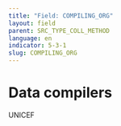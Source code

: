```yaml
---
title: "Field: COMPILING_ORG"
layout: field
parent: SRC_TYPE_COLL_METHOD
language: en
indicator: 5-3-1
slug: COMPILING_ORG
---
```

# Data compilers

UNICEF